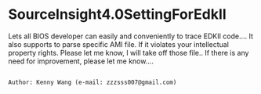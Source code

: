 # SourceInsight4.0SettingForEdkII
Lets all BIOS developer can easily and conveniently to trace EDKII code....
It also supports to parse specific AMI file.
If it violates your intellectual property rights. Please let me know, I will take off those file..
If there is any need for improvement, please let me know....

                                                                           Author: Kenny Wang (e-mail: zzzsss007@gmail.com) 
